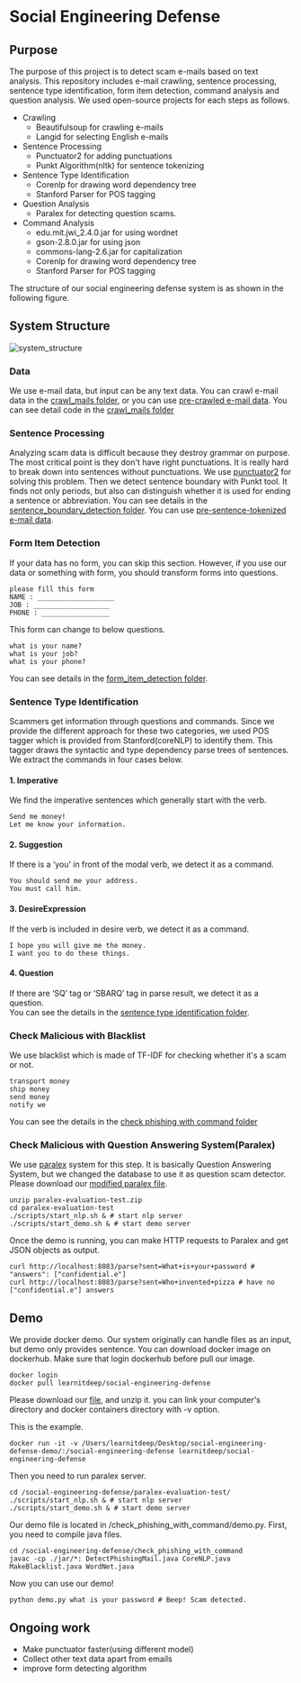 # Social Engineering Defense

## Purpose

The purpose of this project is to detect scam e-mails based on text analysis. This repository includes e-mail crawling, sentence processing, sentence type identification, form item detection, command analysis and question analysis. We used open-source projects for each steps as follows.

- Crawling
  - Beautifulsoup for crawling e-mails
  - Langid for selecting English e-mails
- Sentence Processing
  - Punctuator2 for adding punctuations
  - Punkt Algorithm(nltk) for sentence tokenizing
- Sentence Type Identification
  - Corenlp for drawing word dependency tree
  - Stanford Parser for POS tagging
- Question Analysis
  - Paralex for detecting question scams.
- Command Analysis
  - edu.mit.jwi_2.4.0.jar for using wordnet
  - gson-2.8.0.jar for using json
  - commons-lang-2.6.jar for capitalization
  - Corenlp for drawing word dependency tree
  - Stanford Parser for POS tagging
 
The structure of our social engineering defense system is as shown in the following figure.

## System Structure

![system_structure](https://github.com/zerobugplz/social-engineering-defense/blob/master/system_structure.png)  

### Data

We use e-mail data, but input can be any text data. You can crawl e-mail data in the [crawl_mails folder](https://github.com/zerobugplz/social-engineering-defense/tree/master/crawl_mails), or you can use [pre-crawled e-mail data](https://drive.google.com/file/d/1D8BUS_wxZVip6EFmhMkrXunBXcuBev7o/view?usp=sharing). You can see detail code in the [crawl_mails folder](https://github.com/zerobugplz/social-engineering-defense/tree/master/crawl_mails)

### Sentence Processing

Analyzing scam data is difficult because they destroy grammar on purpose. The most critical point is they don't have right punctuations. It is really hard to break down into sentences without punctuations. We use [punctuator2](https://github.com/ottokart/punctuator2) for solving this problem. Then we detect sentence boundary with Punkt tool. It finds not only periods, but also can distinguish whether it is used for ending a sentence or abbreviation. You can see details in the [sentence_boundary_detection folder](https://github.com/zerobugplz/social-engineering-defense/tree/master/sentence_boundary_detection). You can use [pre-sentence-tokenized e-mail data](https://drive.google.com/open?id=1_LHcOVE0A3hd1mBwZl-o4ivSfu42IGJV).

### Form Item Detection

If your data has no form, you can skip this section. However, if you use our data or something with form, you should transform forms into questions.  
```
please fill this form
NAME : ___________________
JOB : ___________________
PHONE : _________________
```
This form can change to below questions.
```
what is your name?
what is your job?
what is your phone?
```

You can see details in the [form_item_detection folder](https://github.com/zerobugplz/social-engineering-defense/tree/master/form_item_detection).

### Sentence Type Identification

Scammers get information through questions and commands. Since we provide the different approach for these two categories, we used POS tagger which is provided from Stanford(coreNLP) to identify them. This tagger draws the syntactic and type dependency parse trees of sentences. We extract the commands in four cases below.

#### 1. Imperative
We find the imperative sentences which generally start with the verb. 
```
Send me money!
Let me know your information.
```
#### 2. Suggestion
If there is a ‘you’ in front of the modal verb, we detect it as a command.
```
You should send me your address.
You must call him.
```
#### 3. DesireExpression
If the verb is included in desire verb, we detect it as a command.
```
I hope you will give me the money.
I want you to do these things.
```
#### 4. Question
If there are ‘SQ’ tag or ‘SBARQ’ tag in parse result, we detect it as a question.  
You can see the details in the [sentence type identification folder](https://github.com/zerobugplz/social-engineering-defense/tree/master/sentence_type_identification).

### Check Malicious with Blacklist

We use blacklist which is made of TF-IDF for checking whether it's a scam or not.
```
transport money
ship money
send money
notify we
```
You can see the details in the [check phishing with command folder](https://github.com/zerobugplz/social-engineering-defense/blob/master/check_phishing_with_command)

### Check Malicious with Question Answering System(Paralex)

We use [paralex](http://knowitall.cs.washington.edu/paralex/) system for this step. It is basically Question Answering System, but we changed the database to use it as question scam detector. Please download our [modified paralex file](https://drive.google.com/file/d/1XYXagUwkcKcFUU6Kljvh6zJAVSnHnM0t/view?usp=drive_web).  

```
unzip paralex-evaluation-test.zip
cd paralex-evaluation-test
./scripts/start_nlp.sh & # start nlp server
./scripts/start_demo.sh & # start demo server
```

Once the demo is running, you can make HTTP requests to Paralex and get JSON objects as output. 

```
curl http://localhost:8083/parse?sent=What+is+your+password # "answers": ["confidential.e"]
curl http://localhost:8083/parse?sent=Who+invented+pizza # have no ["confidential.e"] answers
```


## Demo

We provide docker demo. Our system originally can handle files as an input, but demo only provides sentence. You can download docker image on dockerhub. Make sure that login dockerhub before pull our image.
```
docker login
docker pull learnitdeep/social-engineering-defense
```

Please download our [file](https://drive.google.com/file/d/1d3VIQYrMN_nOaDSD3S54XbCAGyb6zqwy/view?usp=sharing), and unzip it. you can link your computer's directory and docker containers directory with -v option.  
  
This is the example.
```
docker run -it -v /Users/learnitdeep/Desktop/social-engineering-defense-demo/:/social-engineering-defense learnitdeep/social-engineering-defense
```

Then you need to run paralex server.  
```
cd /social-engineering-defense/paralex-evaluation-test/
./scripts/start_nlp.sh & # start nlp server
./scripts/start_demo.sh & # start demo server
```

Our demo file is located in /check_phishing_with_command/demo.py.
First, you need to compile java files.
```
cd /social-engineering-defense/check_phishing_with_command
javac -cp ./jar/*: DetectPhishingMail.java CoreNLP.java MakeBlacklist.java WordNet.java
```

Now you can use our demo!

```
python demo.py what is your password # Beep! Scam detected.
```

## Ongoing work

- Make punctuator faster(using different model)
- Collect other text data apart from emails
- improve form detecting algorithm
